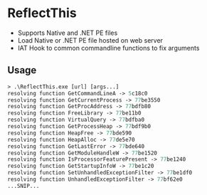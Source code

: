 # ReflectThis
- Supports Native and .NET PE files
- Load Native or .NET PE file hosted on web server
- IAT Hook to common commandline functions to fix arguments

## Usage
```ps
> .\ReflectThis.exe [url] [args...]
resolving function GetCommandLineA -> 5c18c0
resolving function GetCurrentProcess -> 77be3550
resolving function GetProcAddress -> 77bdfb80
resolving function FreeLibrary -> 77be11b0
resolving function VirtualQuery -> 77bdfba0
resolving function GetProcessHeap -> 77bdf9b0
resolving function HeapFree -> 77bde590
resolving function HeapAlloc -> 77de5e70
resolving function GetLastError -> 77bde640
resolving function GetModuleHandleW -> 77be1520
resolving function IsProcessorFeaturePresent -> 77be1240
resolving function GetStartupInfoW -> 77be1c20
resolving function SetUnhandledExceptionFilter -> 77be1df0
resolving function UnhandledExceptionFilter -> 77bf62e0
...SNIP...
```

